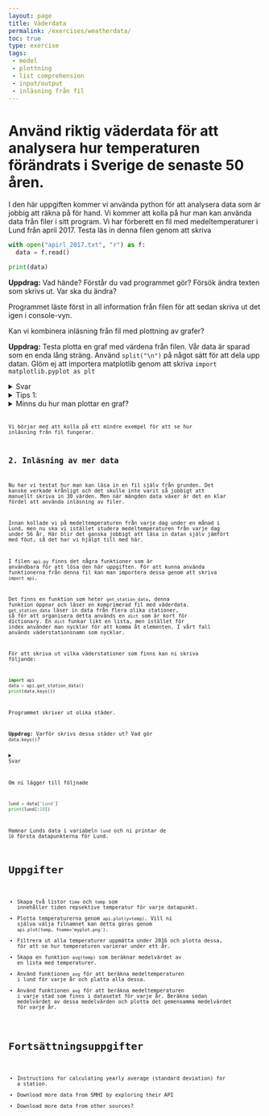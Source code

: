 ```yaml
---
layout: page
title: Väderdata
permalink: /exercises/weatherdata/
toc: true
type: exercise
tags:
 - medel
 - plottning
 - list comprehension
 - input/output
 - inläsning från fil
---
```


Använd riktig väderdata för att analysera hur temperaturen förändrats i Sverige de senaste 50 åren.
==========================================================================================================

I den här uppgiften kommer vi använda python för att analysera data som är jobbig att räkna på för hand. Vi kommer att kolla på hur man kan använda data från filer i sitt program. Vi har förberett en fil med medeltemperaturer i Lund från april 2017. Testa läs in denna filen genom att skriva

```python
with open("apirl_2017.txt", "r") as f:
  data = f.read()

print(data)  
```
**Uppdrag:** Vad hände? Förstår du vad programmet gör? Försök ändra texten som skrivs ut. Var ska du ändra?

Programmet läste först in all information från filen för att sedan skriva ut det igen i console-vyn.

Kan vi kombinera inläsning från fil med plottning av grafer?

**Uppdrag:** Testa plotta en graf med värdena från filen. Vår data är sparad som en enda lång sträng. Använd ```split("\n")``` på något sätt för att dela upp datan. Glöm ej att importera matplotlib genom att skriva ```import matplotlib.pyplot as plt```


<details>
<summary markdown="span">
Svar
</summary>
<p><code>f(x) = 2*x</code>
</p>
</details>

<details>
<summary markdown="span">
Tips 1:
</summary>
<p>
Vi kan t.ex. använda ```data = data.split("\n")``` för att dela upp datan.
</p>
</details>

<details>
<summary markdown="span">
Minns du hur man plottar en graf?
</summary>
<p><code>plt.plot(data)<code/></p>
</details>

Vi börjar med att kolla på ett mindre exempel för att se hur inläsning från fil fungerar.

## 2. Inläsning av mer data


Nu har vi testat hur man kan läsa in en fil själv från grunden. Det kanske verkade krånligt och det skulle inte varit så jobbigt att manuellt skriva in 30 värden. Men när mängden data växer är det en klar fördel att använda inläsning av filer.

Innan kollade vi på medeltemperaturen från varje dag under en månad i Lund, men nu ska vi istället studera medeltemperaturen från varje dag under 56 år. Här blir det ganska jobbigt att läsa in datan själv jämfört med föut, så det har vi hjälpt till med här.

I filen ```api.py``` finns det några funktioner som är användbara för att lösa den här uppgiften. För att kunna använda funktionerna från denna fil kan man importera dessa genom att skriva ```import api```.

Det finns en funktion som heter ```get_station_data```, denna funktion öppnar och läser en komprimerad fil med väderdata. ```get_station_data``` läser in data från flera olika stationer, så för att organisera detta används en ```dict``` som är kort för dictionary. En ```dict``` funkar likt en lista, men istället för index använder man nycklar för att komma åt elementen. I vårt fall används väderstationsnamn som nycklar.

För att skriva ut vilka väderstationer som finns kan ni skriva följande:

```python
import api
data = api.get_station_data()
print(data.keys())
```
Programmet skriver ut olika städer.

**Uppdrag:** Varför skrivs dessa städer ut? Vad gör ```data.keys()```?


<details>
<summary markdown="span">
Svar
</summary>
<p>Dessa är städerna där temperaturen är mätt. ```data.keys()``` returnerar en lista med alla nycklar som används. </p>
</details>

Om ni lägger till följnade
```python
lund = data['Lund']
print(lund[:10])
```
Hamnar Lunds data i variabeln `lund` och ni printar de `10` första datapunkterna för Lund.

# Uppgifter
- Skapa två listor `time` och `temp` som innehåller tiden repsektive temperatur för varje datapunkt.
- Plotta temperaturerna genom `api.plot(y=temp)`. Vill ni själva välja filnamnet kan detta göras genom `api.plot(temp, fname='myplot.png')`.
- Filtrera ut alla temperaturer uppmätta under 2016 och plotta dessa, för att se hur temperaturen varierar under ett år.
- Skapa en funktion `avg(temp)` som beräknar medelvärdet av en lista med temperaturer.
- Använd funktionen `avg` för att beräkna medeltemperaturen i lund för varje år och platta alla dessa.
- Använd funktionen `avg` för att beräkna medeltemperaturen i varje stad som finns i datasetet för varje år. Beräkna sedan medelvärdet av dessa medelvärden och plotta det gemensamma medelvärdet för varje år.



# Fortsättningsuppgifter
- Instructions for calculating yearly average (standard deviation) for a station.
- Download more data from SMHI by exploring their API
- Download more data from other sources?
